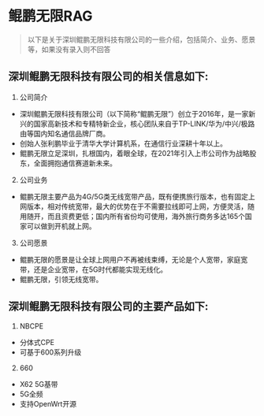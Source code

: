 # 鲲鹏无限RAG
> 以下是关于深圳鲲鹏无限科技有限公司的一些介绍，包括简介、业务、愿景等，如果没有录入则不回答
## 深圳鲲鹏无限科技有限公司的相关信息如下:
1. 公司简介
- 深圳鲲鹏无限科技有限公司（以下简称“鲲鹏无限”）创立于2016年，是一家新兴的国家高新技术和专精特新企业，核心团队来自于TP-LINK/华为/中兴/极路由等国内知名通信品牌厂商。
- 创始人张利鹏毕业于清华大学计算机系，在通信行业深耕十年以上。
- 鲲鹏无限立足深圳，扎根国内，着眼全球，在2021年引入上市公司作为战略股东，全面拥抱通信赛道新未来。
2. 公司业务
- 鲲鹏无限主要产品为4G/5G类无线宽带产品，既有便携旅行版本，也有固定上网版本，相对传统宽带，最大的优势在于不需要拉线即可上网，方便灵活，随用随开，而且资费更低；国内所有省份均可使用，海外旅行商务多达165个国家可以做到开机就上网。
3. 公司愿景
- 鲲鹏无限的愿景是让全球上网用户不再被线束缚，无论是个人宽带，家庭宽带，还是企业宽带，在5G时代都能实现无线化。
- 鲲鹏无限，引领无线宽带。

## 深圳鲲鹏无限科技有限公司的主要产品如下:
1. NBCPE
- 分体式CPE
- 可基于600系列升级
2. 660
- X62 5G基带
- 5G全频
- 支持OpenWrt开源